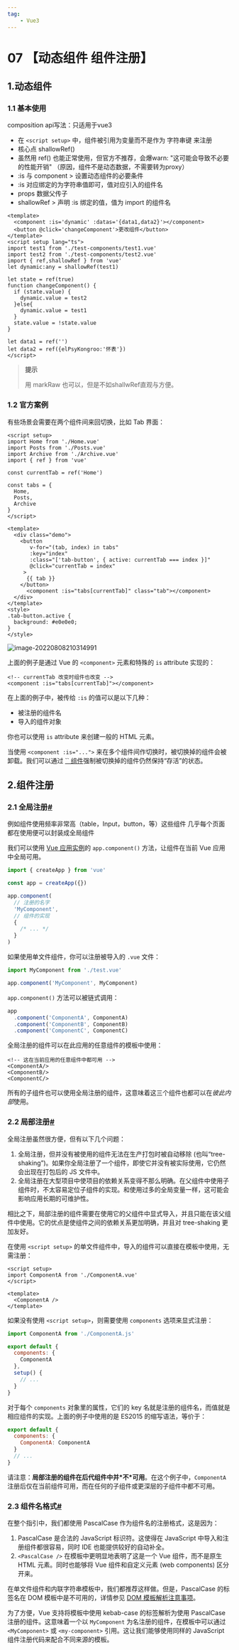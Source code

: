 ```yaml
---
tag:
    - Vue3
---
```

# 07 【动态组件 组件注册】

## 1.动态组件

### 1.1 基本使用

composition api写法：只适用于vue3

- 在 `<script setup>` 中，组件被引用为变量而不是作为 字符串键 来注册
- 核心点 shallowRef()
- 虽然用 ref() 也能正常使用，但官方不推荐，会爆warn: "这可能会导致不必要的性能开销" （原因，组件不是动态数据，不需要转为proxy）
- :is 与 component   >  设置动态组件的必要条件
- :is 对应绑定的为字符串值即可，值对应引入的组件名
- props 数据父传子
- shallowRef   >  声明 :is 绑定的值，值为 import 的组件名

```vue
<template>
  <component :is='dynamic' :datas='{data1,data2}'></component>
  <button @click='changeComponent'>更改组件</button>
</template>
<script setup lang="ts">
import test1 from './test-components/test1.vue'
import test2 from './test-components/test2.vue'
import { ref,shallowRef } from 'vue'
let dynamic:any = shallowRef(test1)
 
let state = ref(true)
function changeComponent() {
  if (state.value) {
    dynamic.value = test2
  }else{
    dynamic.value = test1
  }
  state.value = !state.value
}
 
let data1 = ref('')
let data2 = ref({elPsyKongroo:'怀表'})
</script>
```

> **提示**
>
> 用 markRaw 也可以，但是不如shallwRef直观与方便。

### 1.2 官方案例

有些场景会需要在两个组件间来回切换，比如 Tab 界面：

```vue
<script setup>
import Home from './Home.vue'
import Posts from './Posts.vue'
import Archive from './Archive.vue'
import { ref } from 'vue'
 
const currentTab = ref('Home')

const tabs = {
  Home,
  Posts,
  Archive
}
</script>

<template>
  <div class="demo">
    <button
       v-for="(tab, index) in tabs"
       :key="index"
       :class="['tab-button', { active: currentTab === index }]"
       @click="currentTab = index"
     >
      {{ tab }}
    </button>
	  <component :is="tabs[currentTab]" class="tab"></component>
  </div>
</template>
<style>
.tab-button.active {
  background: #e0e0e0;
}
</style>
```

![image-20220808210314991](https://i0.hdslb.com/bfs/album/2ebb7dd5ec1d2e46080623849ad437d80f0ef230.png)

上面的例子是通过 Vue 的 `<component>` 元素和特殊的 `is` attribute 实现的：

```vue
<!-- currentTab 改变时组件也改变 -->
<component :is="tabs[currentTab]"></component>
```

在上面的例子中，被传给 `:is` 的值可以是以下几种：

- 被注册的组件名
- 导入的组件对象

你也可以使用 `is` attribute 来创建一般的 HTML 元素。

当使用 `<component :is="...">` 来在多个组件间作切换时，被切换掉的组件会被卸载。我们可以通过 [`` 组件](https://staging-cn.vuejs.org/guide/built-ins/keep-alive.html)强制被切换掉的组件仍然保持“存活”的状态。

## 2.组件注册

### 2.1 全局注册[#](https://staging-cn.vuejs.org/guide/components/registration.html#global-registration)

例如组件使用频率非常高（table，Input，button，等）这些组件 几乎每个页面都在使用便可以封装成全局组件

我们可以使用 [Vue 应用实例](https://staging-cn.vuejs.org/guide/essentials/application.html)的 `app.component()` 方法，让组件在当前 Vue 应用中全局可用。

```js
import { createApp } from 'vue'

const app = createApp({})

app.component(
  // 注册的名字
  'MyComponent',
  // 组件的实现
  {
    /* ... */
  }
)
```

如果使用单文件组件，你可以注册被导入的 `.vue` 文件：

```js
import MyComponent from './test.vue'

app.component('MyComponent', MyComponent)
```

`app.component()` 方法可以被链式调用：

```js
app
  .component('ComponentA', ComponentA)
  .component('ComponentB', ComponentB)
  .component('ComponentC', ComponentC)
```

全局注册的组件可以在此应用的任意组件的模板中使用：

```vue
<!-- 这在当前应用的任意组件中都可用 -->
<ComponentA/>
<ComponentB/>
<ComponentC/>
```

所有的子组件也可以使用全局注册的组件，这意味着这三个组件也都可以在*彼此内部*使用。

### 2.2 局部注册[#](https://staging-cn.vuejs.org/guide/components/registration.html#local-registration)

全局注册虽然很方便，但有以下几个问题：

1. 全局注册，但并没有被使用的组件无法在生产打包时被自动移除 (也叫“tree-shaking”)。如果你全局注册了一个组件，即使它并没有被实际使用，它仍然会出现在打包后的 JS 文件中。
2. 全局注册在大型项目中使项目的依赖关系变得不那么明确。在父组件中使用子组件时，不太容易定位子组件的实现。和使用过多的全局变量一样，这可能会影响应用长期的可维护性。

相比之下，局部注册的组件需要在使用它的父组件中显式导入，并且只能在该父组件中使用。它的优点是使组件之间的依赖关系更加明确，并且对 tree-shaking 更加友好。

在使用 `<script setup>` 的单文件组件中，导入的组件可以直接在模板中使用，无需注册：

```vue
<script setup>
import ComponentA from './ComponentA.vue'
</script>

<template>
  <ComponentA />
</template>
```

如果没有使用 `<script setup>`，则需要使用 `components` 选项来显式注册：

```js
import ComponentA from './ComponentA.js'

export default {
  components: {
    ComponentA
  },
  setup() {
    // ...
  }
}
```

对于每个 `components` 对象里的属性，它们的 key 名就是注册的组件名，而值就是相应组件的实现。上面的例子中使用的是 ES2015 的缩写语法，等价于：

```js
export default {
  components: {
    ComponentA: ComponentA
  }
  // ...
}
```

请注意：**局部注册的组件在后代组件中并\*不\*可用**。在这个例子中，`ComponentA` 注册后仅在当前组件可用，而在任何的子组件或更深层的子组件中都不可用。

### 2.3 组件名格式[#](https://staging-cn.vuejs.org/guide/components/registration.html#component-name-casing)

在整个指引中，我们都使用 PascalCase 作为组件名的注册格式，这是因为：

1. PascalCase 是合法的 JavaScript 标识符。这使得在 JavaScript 中导入和注册组件都很容易，同时 IDE 也能提供较好的自动补全。
2. `<PascalCase />` 在模板中更明显地表明了这是一个 Vue 组件，而不是原生 HTML 元素。同时也能够将 Vue 组件和自定义元素 (web components) 区分开来。

在单文件组件和内联字符串模板中，我们都推荐这样做。但是，PascalCase 的标签名在 DOM 模板中是不可用的，详情参见 [DOM 模板解析注意事项](https://staging-cn.vuejs.org/guide/essentials/component-basics.html#dom-template-parsing-caveats)。

为了方便，Vue 支持将模板中使用 kebab-case 的标签解析为使用 PascalCase 注册的组件。这意味着一个以 `MyComponent` 为名注册的组件，在模板中可以通过 `<MyComponent>` 或 `<my-component>` 引用。这让我们能够使用同样的 JavaScript 组件注册代码来配合不同来源的模板。
